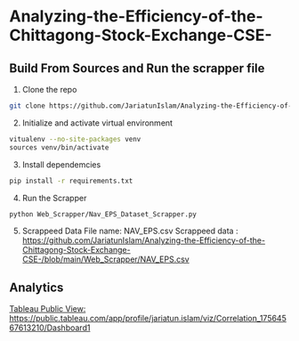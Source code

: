 # Analyzing-the-Efficiency-of-the-Chittagong-Stock-Exchange-CSE-

## Build From Sources and Run the scrapper file

1. Clone the repo

```bash
git clone https://github.com/JariatunIslam/Analyzing-the-Efficiency-of-the-Chittagong-Stock-Exchange-CSE-.git
```

2. Initialize and activate virtual environment

```bash
vitualenv --no-site-packages venv
sources venv/bin/activate
```

3. Install dependemcies

```bash
pip install -r requirements.txt
```

4. Run the Scrapper

```bash
python Web_Scrapper/Nav_EPS_Dataset_Scrapper.py
```

5. Scrappeed Data File name: NAV_EPS.csv
   Scrappeed data : https://github.com/JariatunIslam/Analyzing-the-Efficiency-of-the-Chittagong-Stock-Exchange-CSE-/blob/main/Web_Scrapper/NAV_EPS.csv

## Analytics

[Tableau Public View: https://public.tableau.com/app/profile/jariatun.islam/viz/Correlation_17564567613210/Dashboard1
](https://public.tableau.com/app/profile/jariatun.islam/viz/AnalyzingtheEfficiencyoftheChittagongStockExchange/Dashboard1)
